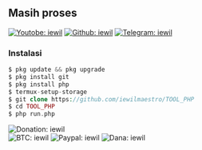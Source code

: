<h2> Masih proses </h2>

[![Youtobe: iewil](https://img.shields.io/youtube/channel/subscribers/UCvBSqRaT6nsPvtl8m6GaQpg?style=social)](https://youtube.com/c/iewil)
[![Github: iewil](https://img.shields.io/github/followers/iewilmaestro?style=social)](https://github.com/iewilmaestro)
[![Telegram: iewil](https://img.shields.io/badge/Telegram-Iewil-green?style=social&logo=Telegram)](https://t.me/iewil57)
<br>

### Instalasi
```php
$ pkg update && pkg upgrade
$ pkg install git
$ pkg install php
$ termux-setup-storage
$ git clone https://github.com/iewilmaestro/TOOL_PHP
$ cd TOOL_PHP
$ php run.php
```
![Donation: iewil](https://img.shields.io/badge/💰-Donation-blue?style=flat-square)<br>
![BTC: iewil](https://img.shields.io/badge/BTC-18jswG2t9EZrnHju5dyiYw1yGbkcrTSgJg-blue?style=flat-square&logo=bitcoin)
![Paypal: iewil](https://img.shields.io/badge/Paypal-Purna.iera@gmail.com-blue?style=flat-square&logo=paypal)
![Dana: iewil](https://img.shields.io/badge/Dana-085819008551-blue?style=flat-square&logo=idr)
